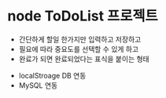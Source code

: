 # node ToDoList 프로젝트

- 간단하게 할일 한가지만 입력하고 저장하고
- 필요에 따라 중요도를 선택할 수 있게 하고
- 완료가 되면 완료되었다는 표식을 붙이는 형태

* localStroage DB 연동
* MySQL 연동
